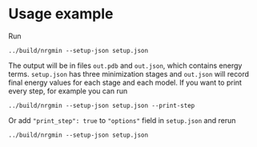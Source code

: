 # Usage example

Run
```
../build/nrgmin --setup-json setup.json
```

The output will be in files `out.pdb` and `out.json`, which contains energy terms. `setup.json` has three
minimization stages and `out.json` will record final energy values for each stage and each model. If you
want to print every step, for example you can run

```
../build/nrgmin --setup-json setup.json --print-step
```

Or add `"print_step": true` to `"options"` field in `setup.json` and rerun

```
../build/nrgmin --setup-json setup.json
```
